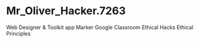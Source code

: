 # Mr_Oliver_Hacker.7263
Web Designer &amp;
Toolkit app Marker 
Google Classroom 
Ethical Hacks
Ethical Principles 

